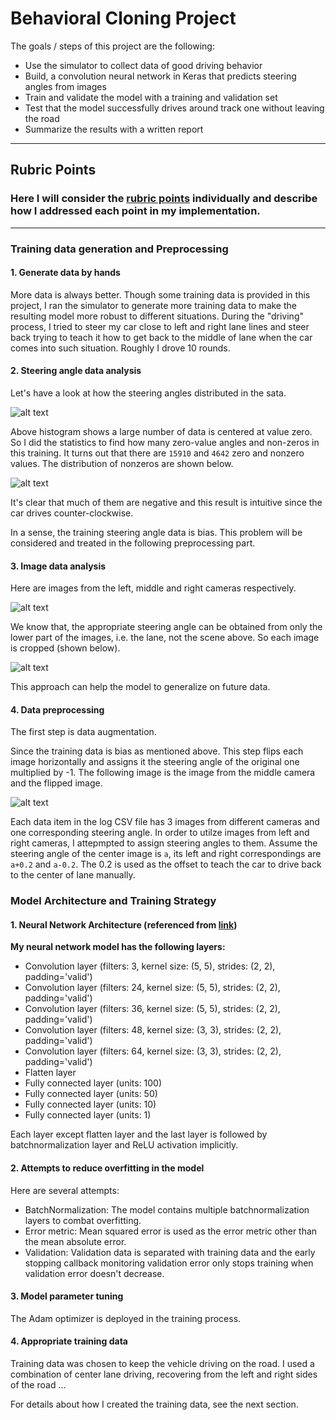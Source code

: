 # **Behavioral Cloning Project**

The goals / steps of this project are the following:
* Use the simulator to collect data of good driving behavior
* Build, a convolution neural network in Keras that predicts steering angles from images
* Train and validate the model with a training and validation set
* Test that the model successfully drives around track one without leaving the road
* Summarize the results with a written report

---

[//]: # (Image References)

[steering_angles]: ""
[steering_angles_non_zero]: ""
[ori_images]: ""
[cropped_images]: ""
[flipped_images]: ""


## Rubric Points
### Here I will consider the [rubric points](https://review.udacity.com/#!/rubrics/432/view) individually and describe how I addressed each point in my implementation.  

---

### Training data generation and Preprocessing

#### 1. Generate data by hands

More data is always better. Though some training data is provided in this project, I ran the simulator to generate more training data to make the resulting model more robust to different situations. During the "driving" process, I tried to steer my car close to left and right lane lines and steer back trying to teach it how to get back to the middle of lane when the car comes into such situation. Roughly I drove 10 rounds.

#### 2. Steering angle data analysis

Let's have a look at how the steering angles distributed in the sata. 

![alt text][steering_angles]

Above histogram shows a large number of data is centered at value zero. So I did the statistics to find how many zero-value angles and non-zeros in this training. It turns out that there are `15910` and `4642` zero and nonzero values. The distribution of nonzeros are shown below.

![alt text][steering_angles_non_zero]

It's clear that much of them are negative and this result is intuitive since the car drives counter-clockwise.

In a sense, the training steering angle data is bias. This problem will be considered and treated in the following preprocessing part.

#### 3. Image data analysis

Here are images from the left, middle and right cameras respectively. 

![alt text][ori_images]

We know that, the appropriate steering angle can be obtained from only the lower part of the images, i.e. the lane, not the scene above. So each image is cropped (shown below).

![alt text][cropped_images]

This approach can help the model to generalize on future data.

#### 4. Data preprocessing

The first step is data augmentation.

Since the training data is bias as mentioned above. This step flips each image horizontally and assigns it the steering angle of the original one multiplied by -1. The following image is the image from the middle camera and the flipped image.

![alt text][flipped_images]

Each data item in the log CSV file has 3 images from different cameras and one corresponding steering angle. In order to utilze images from left and right cameras, I attepmpted to assign steering angles to them. Assume the steering angle of the center image is `a`, its left and right correspondings are `a+0.2` and `a-0.2`. The 0.2 is used as the offset to teach the car to drive back to the center of lane manually.


### Model Architecture and Training Strategy

#### 1. Neural Network Architecture (referenced from [link](https://devblogs.nvidia.com/deep-learning-self-driving-cars/))

**My neural network model has the following layers:**

+ Convolution layer (filters: 3, kernel size: (5, 5), strides: (2, 2), padding='valid')
+ Convolution layer (filters: 24, kernel size: (5, 5), strides: (2, 2), padding='valid')
+ Convolution layer (filters: 36, kernel size: (5, 5), strides: (2, 2), padding='valid')
+ Convolution layer (filters: 48, kernel size: (3, 3), strides: (2, 2), padding='valid')
+ Convolution layer (filters: 64, kernel size: (3, 3), strides: (2, 2), padding='valid')
+ Flatten layer
+ Fully connected layer (units: 100)
+ Fully connected layer (units: 50)
+ Fully connected layer (units: 10)
+ Fully connected layer (units: 1)

Each layer except flatten layer and the last layer is followed by batchnormalization layer and ReLU activation implicitly.

#### 2. Attempts to reduce overfitting in the model

Here are several attempts:

+ BatchNormalization: The model contains multiple batchnormalization layers to combat overfitting.
+ Error metric: Mean squared error is used as the error metric other than the mean absolute error.
+ Validation: Validation data is separated with training data and the early stopping callback monitoring validation error only stops training when validation error doesn't decrease.

#### 3. Model parameter tuning

The Adam optimizer is deployed in the training process.

#### 4. Appropriate training data

Training data was chosen to keep the vehicle driving on the road. I used a combination of center lane driving, recovering from the left and right sides of the road ... 

For details about how I created the training data, see the next section. 
